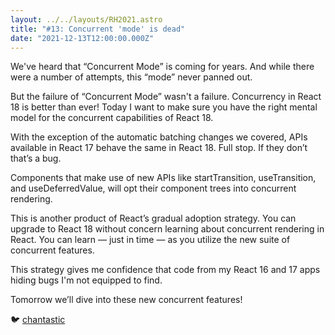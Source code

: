 ```yaml
---
layout: ../../layouts/RH2021.astro
title: "#13: Concurrent 'mode' is dead"
date: "2021-12-13T12:00:00.000Z"
---
```


We've heard that “Concurrent Mode” is coming for years. And while there were a number of attempts, this “mode” never panned out.

But the failure of “Concurrent Mode” wasn't a failure. Concurrency in React 18 is better than ever! Today I want to make sure you have the right mental model for the concurrent capabilities of React 18.

With the exception of the automatic batching changes we covered, APIs available in React 17 behave the same in React 18. Full stop. If they don’t that’s a bug.

Components that make use of new APIs like startTransition, useTransition, and useDeferredValue, will opt their component trees into concurrent rendering.

This is another product of React’s gradual adoption strategy. You can upgrade to React 18 without concern learning about concurrent rendering in React. You can learn — just in time — as you utilize the new suite of concurrent features.

This strategy gives me confidence that code from my React 16 and 17 apps hiding bugs I'm not equipped to find.

Tomorrow we’ll dive into these new concurrent features!

🐦 [chantastic](https://chan.dev/twitter)
